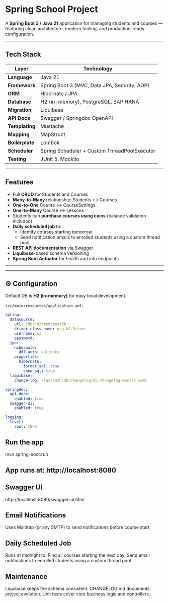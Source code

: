 # Spring School Project

A **Spring Boot 3 / Java 21** application for managing students and courses — featuring clean architecture, modern
tooling, and production-ready configuration.

---

## Tech Stack

| Layer           | Technology                                   |
|-----------------|----------------------------------------------|
| **Language**    | Java 21                                      |
| **Framework**   | Spring Boot 3 (MVC, Data JPA, Security, AOP) |
| **ORM**         | Hibernate / JPA                              |
| **Database**    | H2 (in-memory), PostgreSQL, SAP HANA         |
| **Migration**   | Liquibase                                    |
| **API Docs**    | Swagger / Springdoc OpenAPI                  |
| **Templating**  | Mustache                                     |
| **Mapping**     | MapStruct                                    |
| **Boilerplate** | Lombok                                       |
| **Scheduler**   | Spring Scheduler + Custom ThreadPoolExecutor |
| **Testing**     | JUnit 5, Mockito                             |

---

## Features

- Full **CRUD** for Students and Courses
- **Many-to-Many** relationship: Students ↔ Courses
- **One-to-One** Course ↔ CourseSettings
- **One-to-Many** Course ↔ Lessons
- Students can **purchase courses using coins** (balance validation included)
- **Daily scheduled job** to:
    - Identify courses starting tomorrow
    - Send notification emails to enrolled students using a custom thread pool
- **REST API documentation** via Swagger
- **Liquibase**-based schema versioning
- **Spring Boot Actuator** for health and info endpoints

---


---

## ⚙️ Configuration

Default DB is **H2 (in-memory)** for easy local development.

`src/main/resources/application.yml`:

```yaml
spring:
  datasource:
    url: jdbc:h2:mem:testdb
    driver-class-name: org.h2.Driver
    username: sa
    password:
  jpa:
    hibernate:
      ddl-auto: validate
    properties:
      hibernate:
        format_sql: true
        show_sql: true
  liquibase:
    change-log: classpath:db/changelog/db.changelog-master.yaml

springdoc:
  api-docs:
    enabled: true
  swagger-ui:
    enabled: true

logging:
  level:
    root: INFO

```

## Run the app
mvn spring-boot:run

## App runs at: http://localhost:8080

## Swagger UI
http://localhost:8080/swagger-ui.html

## Email Notifications

Uses Mailtrap (or any SMTP) to send notifications before course start.

## Daily Scheduled Job
Runs at midnight to:
Find all courses starting the next day.
Send email notifications to enrolled students using a custom thread pool.

## Maintenance
Liquibase keeps the schema consistent.
CHANGELOG.md documents project evolution.
Unit tests cover core business logic and controllers.